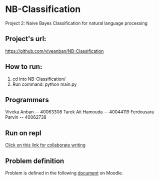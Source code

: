 # NB-Classification
Project 2: Naive Bayes Classification for natural language processing

## Project's url: 
https://github.com/viveanban/NB-Classification

## How to run:
1. cd into NB-Classification/
2. Run command: python main.py

## Programmers
Viveka Anban -- 40063308
Tarek Ait Hamouda -- 40044119
Ferdousara Parvin -- 40062738

## Run on repl
[Click on this link for collaborate writing](https://repl.it/join/iyrpxqyv-viveanban)

## Problem definition
Problem is defined in the following [document](https://moodle.concordia.ca/moodle/pluginfile.php/3793266/mod_label/intro/COMP_472_2020_Winter_Project_2-v2.pdf) on Moodle.